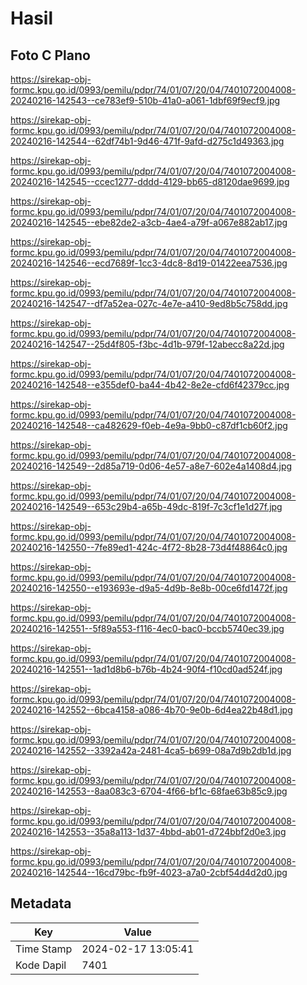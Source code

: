 # Hasil

## Foto C Plano

https://sirekap-obj-formc.kpu.go.id/0993/pemilu/pdpr/74/01/07/20/04/7401072004008-20240216-142543--ce783ef9-510b-41a0-a061-1dbf69f9ecf9.jpg

https://sirekap-obj-formc.kpu.go.id/0993/pemilu/pdpr/74/01/07/20/04/7401072004008-20240216-142544--62df74b1-9d46-471f-9afd-d275c1d49363.jpg

https://sirekap-obj-formc.kpu.go.id/0993/pemilu/pdpr/74/01/07/20/04/7401072004008-20240216-142545--ccec1277-dddd-4129-bb65-d8120dae9699.jpg

https://sirekap-obj-formc.kpu.go.id/0993/pemilu/pdpr/74/01/07/20/04/7401072004008-20240216-142545--ebe82de2-a3cb-4ae4-a79f-a067e882ab17.jpg

https://sirekap-obj-formc.kpu.go.id/0993/pemilu/pdpr/74/01/07/20/04/7401072004008-20240216-142546--ecd7689f-1cc3-4dc8-8d19-01422eea7536.jpg

https://sirekap-obj-formc.kpu.go.id/0993/pemilu/pdpr/74/01/07/20/04/7401072004008-20240216-142547--df7a52ea-027c-4e7e-a410-9ed8b5c758dd.jpg

https://sirekap-obj-formc.kpu.go.id/0993/pemilu/pdpr/74/01/07/20/04/7401072004008-20240216-142547--25d4f805-f3bc-4d1b-979f-12abecc8a22d.jpg

https://sirekap-obj-formc.kpu.go.id/0993/pemilu/pdpr/74/01/07/20/04/7401072004008-20240216-142548--e355def0-ba44-4b42-8e2e-cfd6f42379cc.jpg

https://sirekap-obj-formc.kpu.go.id/0993/pemilu/pdpr/74/01/07/20/04/7401072004008-20240216-142548--ca482629-f0eb-4e9a-9bb0-c87df1cb60f2.jpg

https://sirekap-obj-formc.kpu.go.id/0993/pemilu/pdpr/74/01/07/20/04/7401072004008-20240216-142549--2d85a719-0d06-4e57-a8e7-602e4a1408d4.jpg

https://sirekap-obj-formc.kpu.go.id/0993/pemilu/pdpr/74/01/07/20/04/7401072004008-20240216-142549--653c29b4-a65b-49dc-819f-7c3cf1e1d27f.jpg

https://sirekap-obj-formc.kpu.go.id/0993/pemilu/pdpr/74/01/07/20/04/7401072004008-20240216-142550--7fe89ed1-424c-4f72-8b28-73d4f48864c0.jpg

https://sirekap-obj-formc.kpu.go.id/0993/pemilu/pdpr/74/01/07/20/04/7401072004008-20240216-142550--e193693e-d9a5-4d9b-8e8b-00ce6fd1472f.jpg

https://sirekap-obj-formc.kpu.go.id/0993/pemilu/pdpr/74/01/07/20/04/7401072004008-20240216-142551--5f89a553-f116-4ec0-bac0-bccb5740ec39.jpg

https://sirekap-obj-formc.kpu.go.id/0993/pemilu/pdpr/74/01/07/20/04/7401072004008-20240216-142551--1ad1d8b6-b76b-4b24-90f4-f10cd0ad524f.jpg

https://sirekap-obj-formc.kpu.go.id/0993/pemilu/pdpr/74/01/07/20/04/7401072004008-20240216-142552--6bca4158-a086-4b70-9e0b-6d4ea22b48d1.jpg

https://sirekap-obj-formc.kpu.go.id/0993/pemilu/pdpr/74/01/07/20/04/7401072004008-20240216-142552--3392a42a-2481-4ca5-b699-08a7d9b2db1d.jpg

https://sirekap-obj-formc.kpu.go.id/0993/pemilu/pdpr/74/01/07/20/04/7401072004008-20240216-142553--8aa083c3-6704-4f66-bf1c-68fae63b85c9.jpg

https://sirekap-obj-formc.kpu.go.id/0993/pemilu/pdpr/74/01/07/20/04/7401072004008-20240216-142553--35a8a113-1d37-4bbd-ab01-d724bbf2d0e3.jpg

https://sirekap-obj-formc.kpu.go.id/0993/pemilu/pdpr/74/01/07/20/04/7401072004008-20240216-142544--16cd79bc-fb9f-4023-a7a0-2cbf54d4d2d0.jpg


## Metadata

| Key        | Value               |
| ---------- | ------------------- |
| Time Stamp | 2024-02-17 13:05:41 |
| Kode Dapil | 7401                |



